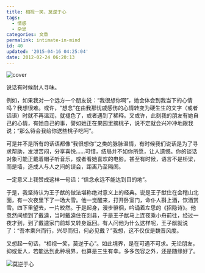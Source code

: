 ```yaml
---
title: 相视一笑，莫逆于心
tags:
  - 情感
  - 杂思
categories: 文章
permalink: intimate-in-mind
id: 40
updated: '2015-04-16 04:25:04'
date: 2012-02-24 06:20:13
---
```


![cover](https://cat.yufan.me/cats/024519g4C.jpg)

说话有时候耐人寻味。

例如，如果我对一个远方一个朋友说：“我很想你啊”，她会体会到我当下的心情吗？我想很难。或许，“想念”在由我那忧戚感伤的心情转变为硬生生的文字（或者话语）时就不再温润，就褪色了，或者遇到了稀释。又或许，此刻我的朋友有她自己的心情，有她自己的事，譬如她正在果园里摘桃子，说不定就会兴冲冲地跟我说；“那么待会我给你送些桃子吃呵”。

<!--more-->

可是并不是所有的话语都像“我很想你”之类的脉脉温情，有时候我们说话是为了寻求帮助，发泄苦闷，分享喜悦……可惜，结局并不如你所愿，让人遗憾。你的谈话对象可能正戴着帽子听音乐，或者看她喜欢的电影。甚至有时候，语言不是桥梁，而是墙，造成人与人之间的误会，距离乃至隔阂。

一定意义上我赞成这样一句话：“信念永远不能达到目的地”。

于是，我坚持认为王子猷的做法堪称绝对意义上的经典。说是王子猷住在会稽山北面，有一次夜里下了一场大雪。他一觉醒来，打开卧室门，命仆人斟上酒，饮酒赏雪。四下里望去，一片皎然。于是起身，漫步徘徊，吟诵着左思的《招隐诗》。他忽然间想到了戴逵，当时戴逵住在剡县，于是王子猷马上连夜乘小舟前往，经过一夜才到，到了戴逵家门前却又转身返回。有人问他为什么这样呢，王子猷就说了：“吾本乘兴而行，兴尽而归，何必见戴？”我想，这不仅仅是魏晋风度。

又想起一句话，“相视一笑，莫逆于心”。如此境界，是在可遇不可求。无论朋友，抑或爱人，若能达到此种境界，也算是三生有幸。多多包容之外，还是随缘好了。

![莫逆于心](https://cat.yufan.me/cats/024524yJe.jpg)
